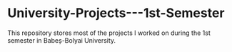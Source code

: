 # University-Projects---1st-Semester
This repository stores most of the projects I worked on during the 1st semester in Babeș-Bolyai University.
